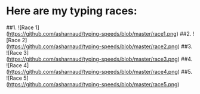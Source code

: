 # Here are my typing races:
##1.
![Race 1]	
(https://github.com/asharnaud/typing-speeds/blob/master/race1.png)
##2.
![Race 2]	
(https://github.com/asharnaud/typing-speeds/blob/master/race2.png)
##3.
![Race 3]	
(https://github.com/asharnaud/typing-speeds/blob/master/race3.png)
##4.
![Race 4]	
(https://github.com/asharnaud/typing-speeds/blob/master/race4.png)
##5.
![Race 5]	
(https://github.com/asharnaud/typing-speeds/blob/master/race5.png)
